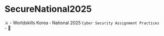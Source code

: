 # SecureNational2025
⚔ - Worldskills Korea ▫ National 2025 ``Cyber Security Assignment Practices`` - 🏹
